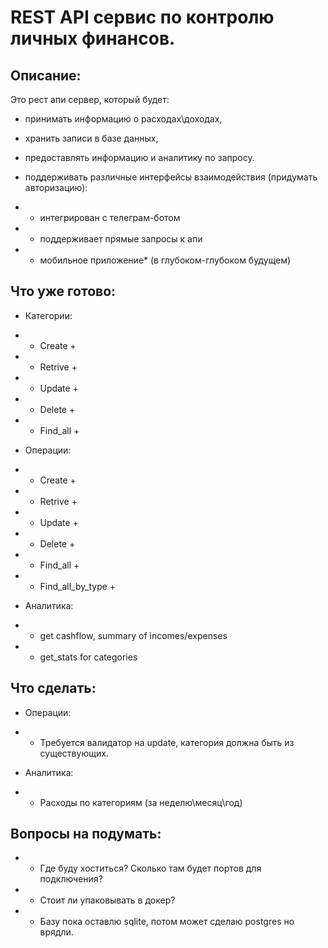# REST API сервис по контролю личных финансов.


## Описание:
Это рест апи сервер, который будет:
- принимать информацию о расходах\доходах,
- хранить записи в базе данных,
- предоставлять информацию и аналитику по запросу.

- поддерживать различные интерфейсы взаимодействия (придумать авторизацию):
- - интегрирован с телеграм-ботом
- - поддерживает прямые запросы к апи
- - мобильное приложение* (в глубоком-глубоком будущем)


<!-- ``` для ТГ бота
--------------------------------------------------------
|          Общая история финансовых операций           |
--------------------------------------------------------
|1.| 15.02.2025| зарплата | + 60 000 р.|               |
|2.| 15.02.2025| Продукты |    - 569 р.| купил покушать|
|1.| 15.02.2025|    Досуг |    - 135 р.| сходил в кино |
--------------------------------------------------------


``` -->

## Что уже готово:
- Категории:
- + Create + 
- + Retrive + 
- + Update + 
- + Delete + 
- + Find_all + 

- Операции:
- + Create +
- + Retrive +
- + Update +
- + Delete + 
- + Find_all +
- + Find_all_by_type + 

- Аналитика: 
- + get cashflow, summary of incomes/expenses
- + get_stats for categories

## Что сделать:

- Операции:
- - Требуется валидатор на update, категория должна быть из существующих.

- Аналитика:
- + Расходы по категориям (за неделю\месяц\год)


## Вопросы на подумать: 
- - Где буду хоститься? Сколько там будет портов для подключения?
- - Стоит ли упаковывать в докер?
- - Базу пока оставлю sqlite, потом может сделаю postgres но врядли.
